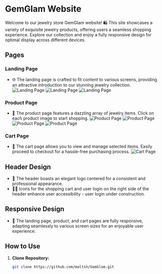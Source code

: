 # GemGlam Website

Welcome to our jewelry store GemGlam website! 🛍️ This site showcases a variety of exquisite jewelry products, offering users a seamless shopping experience. Explore our collection and enjoy a fully responsive design for optimal display across different devices.

## Pages

### Landing Page
- 🌐 The landing page is crafted to fit content to various screens, providing an attractive introduction to our stunning jewelry collection.
![Landing Page](assets/home.png)
![Landing Page](assets/home1.png)
![Landing Page](assets/home2.png)

### Product Page
- 💍 The product page features a dazzling array of jewelry items. Click on each product image to start shopping.
![Product Page](assets/product.png)
![Product Page](assets/product1.png)
![Product Page](assets/product2.png)
![Product Page](assets/product3.png)

### Cart Page
- 🛒 The cart page allows you to view and manage selected items. Easily proceed to checkout for a hassle-free purchasing process.
![Cart Page](assets/cart1.png)


## Header Design

- 🎨 The header boasts an elegant logo centered for a consistent and professional appearance.
- 🛒💼 Icons for the shopping cart and user login on the right side of the header enhance user accessibility - user login under construction.

## Responsive Design

- 📱 The landing page, product, and cart pages are fully responsive, adapting seamlessly to various screen sizes for an enjoyable user experience.

## How to Use

1. **Clone Repository:**
   ```bash
   git clone https://github.com/maltsh/GemGlam.git

